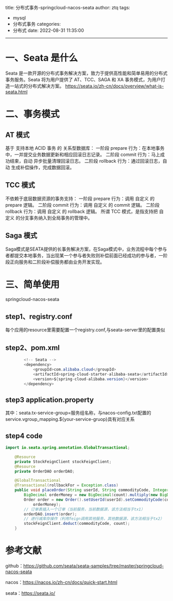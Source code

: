 title: 分布式事务-springcloud-nacos-seata
author: ztq
tags:
  - mysql
  - 分布式事务
categories:
  - 分布式
date: 2022-08-31 11:35:00
---

# 一、Seata 是什么

Seata 是一款开源的分布式事务解决方案，致力于提供高性能和简单易用的分布式事务服务。Seata 将为用户提供了 AT、TCC、SAGA 和 XA 事务模式，为用户打造一站式的分布式解决方案。
https://seata.io/zh-cn/docs/overview/what-is-seata.html

# 二、事务模式
## AT 模式
基于 支持本地 ACID 事务 的 关系型数据库：
一阶段 prepare 行为：在本地事务中，一并提交业务数据更新和相应回滚日志记录。
二阶段 commit 行为：马上成功结束，自动 异步批量清理回滚日志。
二阶段 rollback 行为：通过回滚日志，自动 生成补偿操作，完成数据回滚。
## TCC 模式
不依赖于底层数据资源的事务支持：
一阶段 prepare 行为：调用 自定义 的 prepare 逻辑。
二阶段 commit 行为：调用 自定义 的 commit 逻辑。
二阶段 rollback 行为：调用 自定义 的 rollback 逻辑。
所谓 TCC 模式，是指支持把 自定义 的分支事务纳入到全局事务的管理中。
## Saga 模式
Saga模式是SEATA提供的长事务解决方案，在Saga模式中，业务流程中每个参与者都提交本地事务，当出现某一个参与者失败则补偿前面已经成功的参与者，一阶段正向服务和二阶段补偿服务都由业务开发实现。
# 三、简单使用
springcloud-nacos-seata

## step1、registry.conf
每个应用的resource里需要配置一个registry.conf,与seata-server里的配置类似

## step2、pom.xml
```java
        <!-- Seata -->
        <dependency>
            <groupId>com.alibaba.cloud</groupId>
            <artifactId>spring-cloud-starter-alibaba-seata</artifactId>
            <version>${spring-cloud-alibaba.version}</version>
        </dependency>
```
## step3 application.property
其中：seata.tx-service-group=服务组名称，与nacos-config.txt配置的service.vgroup_mapping.${your-service-gruop}具有对应关系

## step4 code
```java
import io.seata.spring.annotation.GlobalTransactional;

    @Resource
    private StockFeignClient stockFeignClient;
    @Resource
    private OrderDAO orderDAO;

    @GlobalTransactional
    @Transactional(rollbackFor = Exception.class)
    public void placeOrder(String userId, String commodityCode, Integer count) {
        BigDecimal orderMoney = new BigDecimal(count).multiply(new BigDecimal(5));
        Order order = new Order().setUserId(userId).setCommodityCode(commodityCode).setCount(count).setMoney(
            orderMoney);
        // 订单表插入一个订单（当前服务，当前数据源，该方法相当于tx1）
        orderDAO.insert(order);
        // 进行减库存操作（利用feign调用其他服务，其他数据源，该方法相当于tx2）
        stockFeignClient.deduct(commodityCode, count);
    }
```
# 参考文献

github：https://github.com/seata/seata-samples/tree/master/springcloud-nacos-seata

nacos：https://nacos.io/zh-cn/docs/quick-start.html

seata：https://seata.io/


